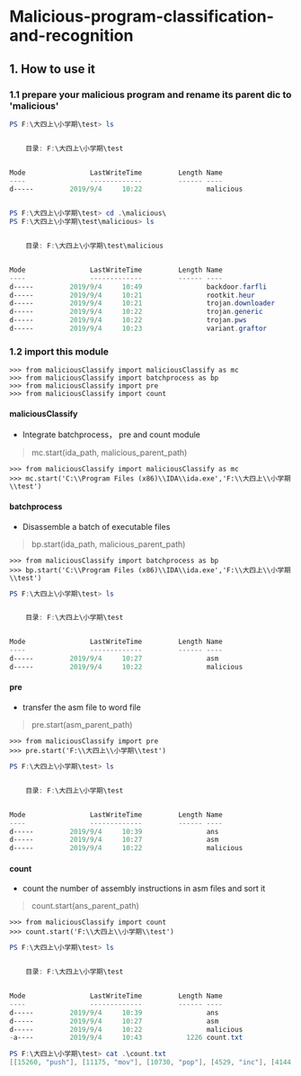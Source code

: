 # Malicious-program-classification-and-recognition

## 1. How to use it

### 1.1 prepare your malicious program and rename its parent dic to 'malicious'

```powershell
PS F:\大四上\小学期\test> ls


    目录: F:\大四上\小学期\test


Mode                LastWriteTime         Length Name
----                -------------         ------ ----
d-----         2019/9/4     10:22                malicious


PS F:\大四上\小学期\test> cd .\malicious\
PS F:\大四上\小学期\test\malicious> ls


    目录: F:\大四上\小学期\test\malicious


Mode                LastWriteTime         Length Name
----                -------------         ------ ----
d-----         2019/9/4     10:49                backdoor.farfli
d-----         2019/9/4     10:21                rootkit.heur
d-----         2019/9/4     10:21                trojan.downloader
d-----         2019/9/4     10:22                trojan.generic
d-----         2019/9/4     10:22                trojan.pws
d-----         2019/9/4     10:23                variant.graftor
```

### 1.2 import this module

```python3
>>> from maliciousClassify import maliciousClassify as mc
>>> from maliciousClassify import batchprocess as bp
>>> from maliciousClassify import pre
>>> from maliciousClassify import count
```
#### maliciousClassify

* Integrate batchprocess， pre and count module

> mc.start(ida_path, malicious_parent_path)

```python3
>>> from maliciousClassify import maliciousClassify as mc
>>> mc.start('C:\\Program Files (x86)\\IDA\\ida.exe','F:\\大四上\\小学期\\test')
```

#### batchprocess

* Disassemble a batch of executable files

> bp.start(ida_path, malicious_parent_path)

```python3
>>> from maliciousClassify import batchprocess as bp
>>> bp.start('C:\\Program Files (x86)\\IDA\\ida.exe','F:\\大四上\\小学期\\test')
```

```powershell
PS F:\大四上\小学期\test> ls


    目录: F:\大四上\小学期\test


Mode                LastWriteTime         Length Name
----                -------------         ------ ----
d-----         2019/9/4     10:27                asm
d-----         2019/9/4     10:22                malicious
```

#### pre

* transfer the asm file to word file

> pre.start(asm_parent_path)

```python3
>>> from maliciousClassify import pre
>>> pre.start('F:\\大四上\\小学期\\test')
```

```powershell
PS F:\大四上\小学期\test> ls


    目录: F:\大四上\小学期\test


Mode                LastWriteTime         Length Name
----                -------------         ------ ----
d-----         2019/9/4     10:39                ans
d-----         2019/9/4     10:27                asm
d-----         2019/9/4     10:22                malicious
```

#### count

* count the number of assembly instructions in asm files and sort it

> count.start(ans_parent_path)

```python3
>>> from maliciousClassify import count
>>> count.start('F:\\大四上\\小学期\\test')
```

```powershell
PS F:\大四上\小学期\test> ls


    目录: F:\大四上\小学期\test


Mode                LastWriteTime         Length Name
----                -------------         ------ ----
d-----         2019/9/4     10:39                ans
d-----         2019/9/4     10:27                asm
d-----         2019/9/4     10:22                malicious
-a----         2019/9/4     10:43           1226 count.txt

PS F:\大四上\小学期\test> cat .\count.txt
[[15260, "push"], [11175, "mov"], [10730, "pop"], [4529, "inc"], [4144, "dec"], [3540, ","], [2558, "call"], [2310, "jmp"], [1413, "lea"], [1359, "retn"], [1061, "."], [974, "add"], [932, "sub"], [912, "cmp"], [814, "test"], [807, "xor"], [724, "jz"], [600, "and"], [527, "jnz"], [290, "adc"], [281, "stosd"], [245, "or"], [237, "sbb"], [212, "leave"], [192, "rep"], [141, "jl"], [133, "jbe"], [112, "ja"], [106, "nop"], [99, "movzx"], [94, "jle"], [92, "jg"], [82, "jb"], [78, "stosw"], [77, "popa"], [74, "pusha"], [74, "jno"], [70, "jo"], [66, "jge"], [49, "aaa"], [46, "lds"], [40, "shr"], [36, "scasb"], [33, "repne"], [30, "stosb"], [29, "jnb"], [28, "not"], [26, "js"], [25, "shl"], [24, "xchg"], [19, "movsb"], [19, "in"], [15, "retf"], [14, "jns"], [14, "cli"], [12, "cld"], [11, "setnl"], [11, "imul"], [10, "movsx"], [10, "iret"], [9, "cmpsb"], [8, "into"], [8, "aas"], [7, "out"], [7, "lodsb"], [6, "wait"], [6, "std"], [6, "rcr"], [5, "xlat"], [5, "sahf"], [5, "lahf"], [5, "fld"], [5, "daa"], [5, "clc"], [5, "aam"], [4, "sti"], [4, "stc"], [4, "loop"], [4, "fadd"], [4, "aad"], [3, "setnz"], [3, "sal"], [3, "ror"], [3, "loope"], [2, "rol"], [2, "loopne"], [2, "lock"], [2, "idiv"], [2, "hlt"], [2, "fmul"], [1, "setnle"], [1, "neg"], [1, "movsw"], [1, "jp"], [1, "jnp"], [1, "jecxz"], [1, "int"], [1, "fsub"], [1, "fldenv"], [1, "fisub"], [1, "fidiv"], [1, "ficomp"], [1, "ficom"], [1, "fcom"], [1, "fcmovnb"], [1, "cmc"]]
```
